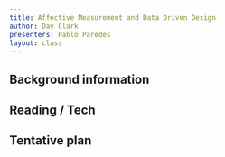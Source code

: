 ```yaml
---
title: Affective Measurement and Data Driven Design
author: Dav Clark
presenters: Pablo Paredes
layout: class
---
```


## Background information


## Reading / Tech


## Tentative plan

